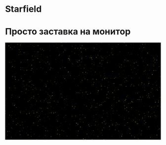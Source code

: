 # Starfield

# Просто заставка на монитор

![Скриншот приложения](https://github.com/daniilklementiev/Starfield-Screensaver/blob/master/starfield.png)
